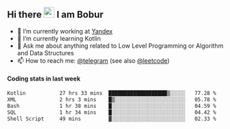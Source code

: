 ## Hi there <img src="https://media.giphy.com/media/hvRJCLFzcasrR4ia7z/giphy.gif" width="25px" height="25px"> I am Bobur

- 💼 I’m currently working at [Yandex](https://yandex.ru/)
- 🌱 I’m currently learning Kotlin
- 💬 Ask me about anything related to Low Level Programming or Algorithm and Data Structures
- 📫 How to reach me: [@telegram](https://t.me/octoant) (see also [@leetcode](https://leetcode.com/octoant/))    

#### Coding stats in last week

<!--START_SECTION:waka-->

```txt
Kotlin           27 hrs 33 mins  ███████████████████▒░░░░░   77.28 %
XML              2 hrs 3 mins    █▒░░░░░░░░░░░░░░░░░░░░░░░   05.78 %
Bash             1 hr 38 mins    █░░░░░░░░░░░░░░░░░░░░░░░░   04.59 %
SQL              1 hr 34 mins    █░░░░░░░░░░░░░░░░░░░░░░░░   04.42 %
Shell Script     49 mins         ▓░░░░░░░░░░░░░░░░░░░░░░░░   02.33 %
```

<!--END_SECTION:waka-->
